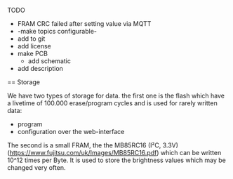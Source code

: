 TODO

* FRAM CRC failed after setting value via MQTT
* -make topics configurable-
* add to git
* add license
* make PCB
  * add schematic
* add description

== Storage

We have two types of storage for data.
the first one is the flash which have a livetime of 100.000 erase/program cycles and is used for rarely written data:
* program
* configuration over the web-interface

The second is a small FRAM, the the MB85RC16 (I²C, 3.3V) (https://www.fujitsu.com/uk/Images/MB85RC16.pdf)
which can be written 10^12 times per Byte. It is used to store the brightness values which may be changed very often.
